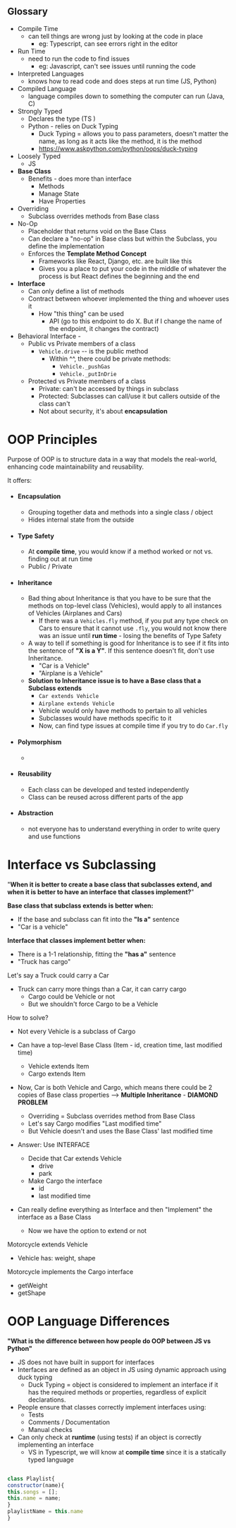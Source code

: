 ## Glossary 
- Compile Time 
	- can tell things are wrong just by looking at the code in place 
		- eg: Typescript, can see errors right in the editor
- Run Time  
	- need to run the code to find issues 
		- eg: Javascript, can't see issues until running the code 
- Interpreted Languages
	- knows how to read code and does steps at run time (JS, Python)
- Compiled Language
	- language compiles down to something the computer can run (Java, C)
- Strongly Typed 
	- Declares the type (TS )
	- Python - relies on Duck Typing 
		- Duck Typing = allows you to pass parameters, doesn't matter the name, as long as it acts like the method, it is the method 
		- https://www.askpython.com/python/oops/duck-typing
- Loosely Typed 
	- JS 
- **Base Class** 
	- Benefits - does more than interface 
		- Methods 
		- Manage State 
		- Have Properties 
- Overriding 
	- Subclass overrides methods from Base class 
- No-Op 
	- Placeholder that returns void on the Base Class 
	- Can declare a "no-op" in Base class but within the Subclass, you define the implementation 
	- Enforces the **Template Method Concept**
		- Frameworks like React, Django, etc. are built like this 
		- Gives you a place to put your code in the middle of whatever the process is but React defines the beginning and the end 
- **Interface** 
	- Can only define a list of methods 
	- Contract between whoever implemented the thing and whoever uses it 
		- How "this thing" can be used 
			- API (go to this endpoint to do X. But if I change the name of the endpoint, it changes the contract)
- Behavioral Interface - 
	- Public vs Private members of a class 
		- `Vehicle.drive` -- is the public method 
			- Within ^^, there could be private methods: 
				- `Vehicle._pushGas`
				- `Vehicle._putInDrie`
	- Protected vs Private members of a class 
		- Private: can't be accessed by things in subclass 
		- Protected: Subclasses can call/use it but callers outside of the class can't 
		- Not about security, it's about **encapsulation**

# OOP Principles 
Purpose of OOP is to structure data in a way that models the real-world, enhancing code maintainability and reusability. 

It offers: 
- #### Encapsulation 
	- Grouping together data and methods into a single class / object 
	- Hides internal state from the outside 
- #### Type Safety 
	- At **compile time**, you would know if a method worked or not vs. finding out at run time 
	- Public / Private 
- #### Inheritance 
	- Bad thing about Inheritance is that you have to be sure that the methods on top-level class (Vehicles), would apply to all instances of Vehicles (Airplanes and Cars) 
		- If there was a `Vehicles.fly` method, if you put any type check on Cars to ensure that it cannot use `.fly`, you would not know there was an issue until **run time** - losing the benefits of Type Safety 
	- A way to tell if something is good for Inheritance is to see if it fits into the sentence of **"X is a Y"**. If this sentence doesn't fit, don't use Inheritance. 
		- "Car is a Vehicle" 
		- "Airplane is a Vehicle" 
	- **Solution to Inheritance issue is to have a Base class that a Subclass extends** 
		- `Car extends Vehicle `
		- `Airplane extends Vehicle`
		- Vehicle would only have methods to pertain to all vehicles 
		- Subclasses would have methods specific to it 
		- Now, can find type issues at compile time if you try to do `Car.fly`
- #### Polymorphism 
	- 
- #### Reusability 
	- Each class can be developed and tested independently 
	- Class can be reused across different parts of the app 
- #### Abstraction 
	- not everyone has to understand everything in order to write query and use functions 


# Interface vs Subclassing 

"**When it is better to create a base class that subclasses extend, and when it is better to have an interface that classes implement?**" 

**Base class that subclass extends is better when:** 
- If the base and subclass can fit into the **"Is a"** sentence 
- "Car is a vehicle"

**Interface that classes implement better when:** 
- There is a 1-1 relationship, fitting the **"has a"** sentence 
- "Truck has cargo"


Let's say a Truck could carry a Car 
- Truck can carry more things than a Car, it can carry cargo 
	- Cargo could be Vehicle or not 
	- But we shouldn't force Cargo to be a Vehicle 

How to solve? 
- Not every Vehicle is a subclass of Cargo 
- Can have a top-level Base Class (Item - id, creation time, last modified time) 
	- Vehicle extends Item 
	- Cargo extends Item 
- Now, Car is both Vehicle and Cargo, which means there could be 2 copies of Base class properties --> **Multiple Inheritance** - **DIAMOND PROBLEM**
	- Overriding = Subclass overrides method from Base Class 
	- Let's say Cargo modifies "Last modified time"
	- But Vehicle doesn't and uses the Base Class' last modified time 

- Answer: Use INTERFACE 
	- Decide that Car extends Vehicle 
		- drive 
		- park 
	- Make Cargo the interface 
		- id 
		- last modified time 

- Can really define everything as Interface and then "Implement" the interface as a Base Class 
	- Now we have the option to extend or not 

Motorcycle extends Vehicle 
- Vehicle has: weight, shape 

Motorcycle implements the Cargo interface 
- getWeight 
- getShape 


# OOP Language Differences 

**"What is the difference between how people do OOP between JS vs Python"**
- JS does not have built in support for interfaces 
- Interfaces are defined as an object in JS using dynamic approach using duck typing 
	- Duck Typing = object is considered to implement an interface if it has the required methods or properties, regardless of explicit declarations.
- People ensure that classes correctly implement interfaces using: 
	- Tests 
	- Comments / Documentation 
	- Manual checks 
- Can only check at **runtime** (using tests) if an object is correctly implementing an interface 
	- VS in Typescript, we will know at **compile time** since it is a statically typed language 



```js

class Playlist{
constructor(name){
this.songs = []; 
this.name = name; 
}
playlistName = this.name 
}
```